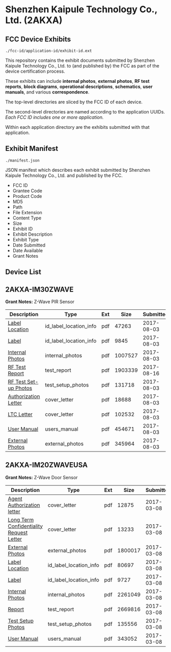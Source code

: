 # Shenzhen Kaipule Technology Co., Ltd. (2AKXA)
## FCC Device Exhibits

```
./fcc-id/application-id/exhibit-id.ext
```

This repository contains the exhibit documents submitted by Shenzhen Kaipule Technology Co., Ltd. to (and published by) the FCC as part of the device certification process.

These exhibits can include **internal photos**, **external photos**, **RF test reports**, **block diagrams**, **operational descriptions**, **schematics**, **user manuals**, and various **correspondence**.

The top-level directories are sliced by the FCC ID of each device.

The second-level directories are named according to the application UUIDs. *Each FCC ID includes one or more application.*

Within each application directory are the exhibits submitted with that application. 

## Exhibit Manifest

```
./manifest.json
```

JSON manifest which describes each exhibit submitted by Shenzhen Kaipule Technology Co., Ltd. and published by the FCC.

- FCC ID
- Grantee Code
- Product Code
- MD5
- Path
- File Extension
- Content Type
- Size
- Exhibit ID
- Exhibit Description
- Exhibit Type
- Date Submitted
- Date Available
- Grant Notes

## Device List
## 2AKXA-IM30ZWAVE
**Grant Notes:** Z-Wave PIR Sensor

| Description | Type | Ext | Size | Submitted | Available |
| ----------- | ---- | --- | ---- | --------- | --------- |
| [Label Location](2AKXA-IM30ZWAVE/8619f8fa9d6e075b59c149328dba892b/3494222.pdf) | id_label_location_info | pdf | 47263 | 2017-08-03 | 2017-08-16 |
| [Label](2AKXA-IM30ZWAVE/8619f8fa9d6e075b59c149328dba892b/3494221.pdf) | id_label_location_info | pdf | 9845 | 2017-08-03 | 2017-08-16 |
| [Internal Photos](2AKXA-IM30ZWAVE/8619f8fa9d6e075b59c149328dba892b/3494223.pdf) | internal_photos | pdf | 1007527 | 2017-08-03 | 2017-08-16 |
| [RF Test Report](2AKXA-IM30ZWAVE/8619f8fa9d6e075b59c149328dba892b/3512987.pdf) | test_report | pdf | 1903339 | 2017-08-16 | 2017-08-16 |
| [RF Test Set-up Photos](2AKXA-IM30ZWAVE/8619f8fa9d6e075b59c149328dba892b/3494227.pdf) | test_setup_photos | pdf | 131718 | 2017-08-03 | 2017-08-16 |
| [Authorization Letter](2AKXA-IM30ZWAVE/8619f8fa9d6e075b59c149328dba892b/3494218.pdf) | cover_letter | pdf | 18688 | 2017-08-03 | 2017-08-16 |
| [LTC Letter](2AKXA-IM30ZWAVE/8619f8fa9d6e075b59c149328dba892b/3494219.pdf) | cover_letter | pdf | 102532 | 2017-08-03 | 2017-08-16 |
| [User Manual](2AKXA-IM30ZWAVE/8619f8fa9d6e075b59c149328dba892b/3494228.pdf) | users_manual | pdf | 454671 | 2017-08-03 | 2017-08-16 |
| [External Photos](2AKXA-IM30ZWAVE/8619f8fa9d6e075b59c149328dba892b/3494220.pdf) | external_photos | pdf | 345964 | 2017-08-03 | 2017-08-16 |
## 2AKXA-IM20ZWAVEUSA
**Grant Notes:** Z-Wave Door Sensor

| Description | Type | Ext | Size | Submitted | Available |
| ----------- | ---- | --- | ---- | --------- | --------- |
| [Agent Authorization letter](2AKXA-IM20ZWAVEUSA/2253b3f76556206a3eee9c09c5762411/3307300.pdf) | cover_letter | pdf | 12875 | 2017-03-08 | 2017-03-08 |
| [Long Term Confidentiality Request Letter](2AKXA-IM20ZWAVEUSA/2253b3f76556206a3eee9c09c5762411/3307312.pdf) | cover_letter | pdf | 13233 | 2017-03-08 | 2017-03-08 |
| [External Photos](2AKXA-IM20ZWAVEUSA/2253b3f76556206a3eee9c09c5762411/3307302.pdf) | external_photos | pdf | 1800017 | 2017-03-08 | 2017-03-08 |
| [Label Location](2AKXA-IM20ZWAVEUSA/2253b3f76556206a3eee9c09c5762411/3307310.pdf) | id_label_location_info | pdf | 80697 | 2017-03-08 | 2017-03-08 |
| [Label](2AKXA-IM20ZWAVEUSA/2253b3f76556206a3eee9c09c5762411/3307311.pdf) | id_label_location_info | pdf | 9727 | 2017-03-08 | 2017-03-08 |
| [Internal Photos](2AKXA-IM20ZWAVEUSA/2253b3f76556206a3eee9c09c5762411/3307308.pdf) | internal_photos | pdf | 2261049 | 2017-03-08 | 2017-03-08 |
| [Report](2AKXA-IM20ZWAVEUSA/2253b3f76556206a3eee9c09c5762411/3307306.pdf) | test_report | pdf | 2669816 | 2017-03-08 | 2017-03-08 |
| [Test Setup Photos](2AKXA-IM20ZWAVEUSA/2253b3f76556206a3eee9c09c5762411/3307317.pdf) | test_setup_photos | pdf | 135556 | 2017-03-08 | 2017-03-08 |
| [User Manual](2AKXA-IM20ZWAVEUSA/2253b3f76556206a3eee9c09c5762411/3307318.pdf) | users_manual | pdf | 343052 | 2017-03-08 | 2017-03-08 |
